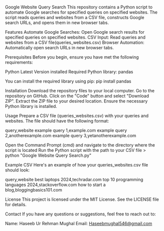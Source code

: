Google Website Query Search
This repository contains a Python script to automate Google searches for specified queries on specified websites. The script reads queries and websites from a CSV file, constructs Google search URLs, and opens them in new browser tabs.

Features
Automate Google Searches: Open Google search results for specified queries on specified websites.
CSV Input: Read queries and websites from a CSV file(queries_websites.csv)
Browser Automation: Automatically open search URLs in new browser tabs.

Prerequisites
Before you begin, ensure you have met the following requirements:

Python Latest Version installed
Required Python library: pandas

You can install the required library using pip:
pip install pandas

Installation
Download the repository files to your local computer.
Go to the repository on GitHub.
Click on the "Code" button and select "Download ZIP".
Extract the ZIP file to your desired location.
Ensure the necessary Python library is installed.

Usage
Prepare a CSV file (queries_websites.csv) with your queries and websites. The file should have the following format:

query,website
example query 1,example.com
example query 2,anotherexample.com
example query 3,yetanotherexample.com

Open the Command Prompt (cmd) and navigate to the directory where the script is located
Run the Python script with the path to your CSV file > python "Google Website Query Search.py"

Example CSV
Here's an example of how your queries_websites.csv file should look:

query,website
best laptops 2024,techradar.com
top 10 programming languages 2024,stackoverflow.com
how to start a blog,bloggingbasics101.com

License
This project is licensed under the MIT License. See the LICENSE file for details.

Contact
If you have any questions or suggestions, feel free to reach out to:

Name: Haseeb Ur Rehman Mughal
Email: Haseebmughal546@gmail.com
